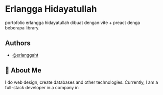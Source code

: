 

# Erlangga Hidayatullah

portofolio erlangga hidayatullah dibuat dengan vite + preact denga beberapa library.




## Authors

- [@erlanggaht](https://www.github.com/octokatherine)


## 🚀 About Me
I do web design, create databases and other technologies. Currently, I am a full-stack developer in a company in

